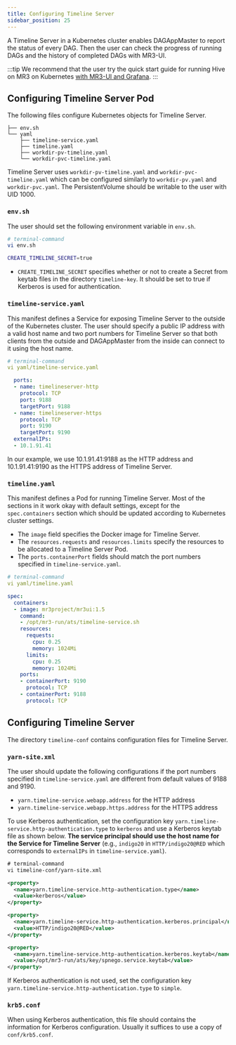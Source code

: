 ```yaml
---
title: Configuring Timeline Server
sidebar_position: 25
---
```


A Timeline Server in a Kubernetes cluster enables DAGAppMaster to report the status of every DAG.
Then the user can check the progress of running DAGs and the history of completed DAGs
with MR3-UI.

:::tip
We recommend that the user try the quick start guide for running Hive on MR3 on Kubernetes
[with MR3-UI and Grafana](../../quick/k8s/run-k8s/timeline).
:::

## Configuring Timeline Server Pod

The following files configure Kubernetes objects for Timeline Server.

```ssh
├── env.sh
└── yaml
    ├── timeline-service.yaml
    ├── timeline.yaml
    ├── workdir-pv-timeline.yaml
    └── workdir-pvc-timeline.yaml
```

Timeline Server uses `workdir-pv-timeline.yaml` and `workdir-pvc-timeline.yaml` 
which can be configured similarly to `workdir-pv.yaml` and `workdir-pvc.yaml`.
The PersistentVolume should be writable to the user with UID 1000.

### `env.sh`

The user should set the following environment variable in `env.sh`.

```sh
# terminal-command
vi env.sh

CREATE_TIMELINE_SECRET=true
```

* `CREATE_TIMELINE_SECRET` specifies whether or not to create a Secret from keytab files in the directory `timeline-key`.
It should be set to true if Kerberos is used for authentication.

### `timeline-service.yaml`

This manifest defines a Service for exposing Timeline Server to the outside of the Kubernetes cluster.
The user should specify a public IP address with a valid host name and two port numbers for Timeline Server
so that both clients from the outside and DAGAppMaster from the inside can connect to it using the host name.

```yaml
# terminal-command
vi yaml/timeline-service.yaml

  ports:
  - name: timelineserver-http
    protocol: TCP
    port: 9188
    targetPort: 9188
  - name: timelineserver-https
    protocol: TCP
    port: 9190
    targetPort: 9190
  externalIPs:
  - 10.1.91.41
```

In our example, we use 10.1.91.41:9188 as the HTTP address
and 10.1.91.41:9190 as the HTTPS address of Timeline Server.

### `timeline.yaml`

This manifest defines a Pod for running Timeline Server.
Most of the sections in it work okay with default settings,
except for the `spec.containers` section which should be updated
according to Kubernetes cluster settings.

* The `image` field specifies the Docker image for Timeline Server.
* The `resources.requests` and `resources.limits` specify the resources to be allocated to a Timeline Server Pod.
* The `ports.containerPort` fields should match the port numbers specified in `timeline-service.yaml`.

```yaml
# terminal-command
vi yaml/timeline.yaml

spec:
  containers:
  - image: mr3project/mr3ui:1.5
    command:
    - /opt/mr3-run/ats/timeline-service.sh
    resources:
      requests:
        cpu: 0.25
        memory: 1024Mi
      limits:
        cpu: 0.25
        memory: 1024Mi
    ports:
    - containerPort: 9190
      protocol: TCP
    - containerPort: 9188
      protocol: TCP
```
 
## Configuring Timeline Server

The directory `timeline-conf` contains configuration files for Timeline Server.

### `yarn-site.xml` 

The user should update the following configurations if the port numbers specified in `timeline-service.yaml` are different 
from default values of 9188 and 9190.

* `yarn.timeline-service.webapp.address` for the HTTP address
* `yarn.timeline-service.webapp.https.address` for the HTTPS address

To use Kerberos authentication,
set the configuration key `yarn.timeline-service.http-authentication.type` to `kerberos`
and use a Kerberos keytab file as shown below.
**The service principal should use the host name for the Service for Timeline Server**
(e.g., `indigo20` in `HTTP/indigo20@RED` which corresponds to `externalIPs` in `timeline-service.yaml`).

```xml
# terminal-command
vi timeline-conf/yarn-site.xml

<property>
  <name>yarn.timeline-service.http-authentication.type</name>
  <value>kerberos</value>
</property>

<property>
  <name>yarn.timeline-service.http-authentication.kerberos.principal</name>
  <value>HTTP/indigo20@RED</value>
</property>

<property>
  <name>yarn.timeline-service.http-authentication.kerberos.keytab</name>
  <value>/opt/mr3-run/ats/key/spnego.service.keytab</value>
</property>
```

If Kerberos authentication is not used,
set the configuration key `yarn.timeline-service.http-authentication.type` to `simple`.

### `krb5.conf`

When using Kerberos authentication,
this file should contains the information for Kerberos configuration.
Usually it suffices to use a copy of `conf/krb5.conf`.

